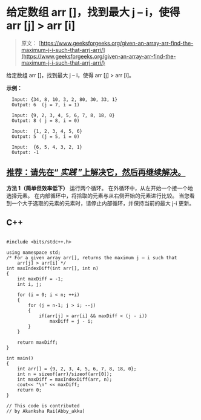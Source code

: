 # 给定数组 arr []，找到最大 j – i，使得 arr [j] > arr [i]

> 原文： [https://www.geeksforgeeks.org/given-an-array-arr-find-the-maximum-j-i-such-that-arrj-arri/](https://www.geeksforgeeks.org/given-an-array-arr-find-the-maximum-j-i-such-that-arrj-arri/)

给定数组 arr []，找到最大 j – i，使得 arr [j] > arr [i]。

**示例：**

```
  Input: {34, 8, 10, 3, 2, 80, 30, 33, 1}
  Output: 6  (j = 7, i = 1)

  Input: {9, 2, 3, 4, 5, 6, 7, 8, 18, 0}
  Output: 8 ( j = 8, i = 0)

  Input:  {1, 2, 3, 4, 5, 6}
  Output: 5  (j = 5, i = 0)

  Input:  {6, 5, 4, 3, 2, 1}
  Output: -1 
```

## [推荐：请先在“ ***<u>实践</u>*** ”上解决它，然后再继续解决。](https://practice.geeksforgeeks.org/problems/maximum-index/0)

**方法 1（简单但效率低下）**
运行两个循环。 在外循环中，从左开始一个接一个地选择元素。 在内部循环中，将拾取的元素与从右侧开始的元素进行比较。 当您看到一个大于选取的元素的元素时，请停止内部循环，并保持当前的最大 j-i 更新。

## C++ 

```

#include <bits/stdc++.h> 

using namespace std; 
/* For a given array arr[], returns the maximum j – i such that 
    arr[j] > arr[i] */
int maxIndexDiff(int arr[], int n) 
{ 
    int maxDiff = -1; 
    int i, j; 

    for (i = 0; i < n; ++i) 
    { 
        for (j = n-1; j > i; --j) 
        { 
            if(arr[j] > arr[i] && maxDiff < (j - i)) 
                maxDiff = j - i; 
        } 
    } 

    return maxDiff; 
} 

int main() 
{ 
    int arr[] = {9, 2, 3, 4, 5, 6, 7, 8, 18, 0}; 
    int n = sizeof(arr)/sizeof(arr[0]); 
    int maxDiff = maxIndexDiff(arr, n); 
    cout<< "\n" << maxDiff; 
    return 0; 
} 

// This code is contributed 
// by Akanksha Rai(Abby_akku) 

```